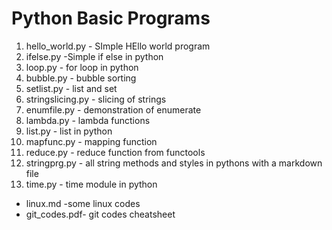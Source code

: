 # Python Basic Programs

1. hello_world.py   - SImple HEllo world program
2. ifelse.py -Simple if else in python
3. loop.py  - for loop in python    
4. bubble.py   - bubble sorting 
5. setlist.py   - list and set
6. stringslicing.py  - slicing of strings
7. enumfile.py   - demonstration of enumerate
8. lambda.py   - lambda functions
9. list.py    - list in python
10. mapfunc.py   - mapping function
11. reduce.py    - reduce function from functools
12. stringprg.py  - all string methods and styles in pythons with a markdown file
13. time.py - time module in python

- linux.md -some linux codes
- git_codes.pdf- git codes cheatsheet